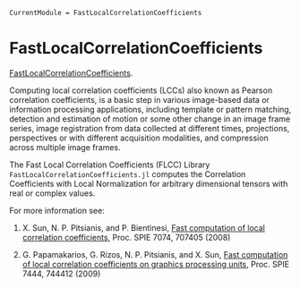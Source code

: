 ```@meta
CurrentModule = FastLocalCorrelationCoefficients
```

# FastLocalCorrelationCoefficients
 [FastLocalCorrelationCoefficients](https://github.com/pitsianis/FastLocalCorrelationCoefficients.jl).


Computing local correlation coefficients (LCCs) also known as Pearson correlation coefficients, is a basic step in various image-based data or information processing applications, including template or pattern matching, detection and estimation of motion or some other change in an image frame series, image registration from data collected at different times, projections, perspectives or with different acquisition modalities, and compression across multiple image frames.

The Fast Local Correlation Coefficients (FLCC) Library `FastLocalCorrelationCoefficients.jl`
computes the Correlation Coefficients with Local Normalization for arbitrary dimensional tensors with real or complex values.

For more information see:

 1. X. Sun, N. P. Pitsianis, and P. Bientinesi, [Fast computation of local correlation coefficients](http://www.cs.duke.edu/~nikos/reprints/C-027-LCC-SPIE.pdf), Proc. SPIE 7074, 707405 (2008)

 2. G. Papamakarios, G. Rizos, N. P. Pitsianis, and X. Sun, [Fast computation of local correlation coefficients on graphics processing units](http://www.cs.duke.edu/~nikos/reprints/C-032-LCCGPU-SPIE09.pdf), Proc. SPIE 7444, 744412 (2009)


